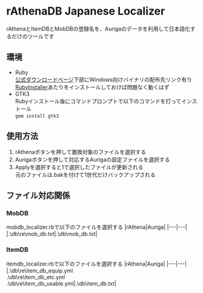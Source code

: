 # rAthenaDB Japanese Localizer
rAthenaとItemDBとMobDBの登録名を、Aurigaのデータを利用して日本語化するだけのツールです  

## 環境
* Ruby  
[公式ダウンロードページ](https://www.ruby-lang.org/ja/downloads/)下部にWindows向けバイナリの配布先リンク有り  
[RubyInstaller](https://rubyinstaller.org/)あたりをインストールしておけば問題なく動くはず  
* GTK3  
Rubyインストール後にコマンドプロンプトで以下のコマンドを打ってインストール  
`gem install gtk3`  

## 使用方法
1. rAthenaボタンを押して置換対象のファイルを選択する
2. Aurigaボタンを押して対応するAurigaの設定ファイルを選択する
3. Applyを選択すると1で選択したファイルが更新される  
元のファイルは.bakを付けて1世代だけバックアップされる

## ファイル対応関係
### MobDB
mobdb_localizer.rbで以下のファイルを選択する
|rAthena|Auriga|
|---|---|
|.\db\re\mob_db.txt|.\db\mob_db.txt|

### ItemDB
itemdb_localizer.rbで以下のファイルを選択する
|rAthena|Auriga|
|---|---|
|.\db\re\item_db_equip.yml<br>.\db\re\item_db_etc.yml<br>.\db\re\item_db_usable.yml|.\db\item_db.txt|
